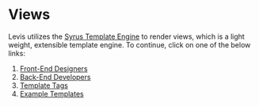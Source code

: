 
# Views

Levis utilizes the [Syrus Template Engine](https://github.com/apexpl/syrus) to render views, which is a light weight, extensible template engine.  To continue, click on one of the below links:

1. [Front-End Designers](designers/index.md)
2. [Back-End Developers](developers/index.md)
3. [Template Tags](tags/index.md)
4. [Example Templates](examples.md)


